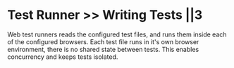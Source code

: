 # Test Runner >> Writing Tests ||3

Web test runners reads the configured test files, and runs them inside each of the configured browsers. Each test file runs in it's own browser environment, there is no shared state between tests. This enables concurrency and keeps tests isolated.
